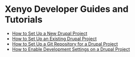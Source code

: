 # Xenyo Developer Guides and Tutorials

- [How to Set Up a New Drupal Project](drupal/set_up_new_project.md)
- [How to Set Up an Existing Drupal Project](drupal/set_up_existing_project.md)
- [How to Set Up a Git Repository for a Drupal Project](drupal/set_up_git.md)
- [How to Enable Development Settings on a Drupal Project](drupal/enable_development_settings.md)
